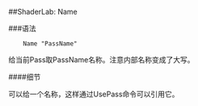 ##ShaderLab: Name

###语法
```
    Name "PassName"
```

给当前Pass取PassName名称。注意内部名称变成了大写。

####细节

可以给一个名称，这样通过UsePass命令可以引用它。